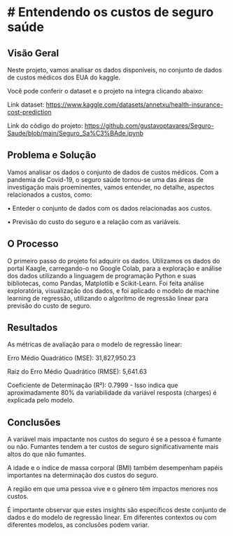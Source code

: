 # # Entendendo os custos de seguro saúde

## Visão Geral

Neste projeto, vamos analisar os dados disponíveis, no conjunto de dados de custos médicos dos EUA do kaggle.

Você pode conferir o dataset e o projeto na íntegra clicando abaixo:

Link dataset: https://www.kaggle.com/datasets/annetxu/health-insurance-cost-prediction

Link do código do projeto: https://github.com/gustavoptavares/Seguro-Saude/blob/main/Seguro_Sa%C3%BAde.ipynb

## Problema e Solução

Vamos analisar os dados o conjunto de dados de custos médicos. Com a pandemia de Covid-19, o seguro saúde tornou-se uma das áreas de investigação mais proeminentes, vamos entender, no detalhe, aspectos relacionados a custos, como:

• Enteder o conjunto de dados com os dados relacionadas aos custos.

• Previsão do custo do seguro e a relação com as variáveis. 

## O Processo

O primeiro passo do projeto foi adquirir os dados. Utilizamos os dados do portal Kaagle, carregando-o no Google Colab, para a exploração e análise dos dados utilizando a linguagem de programação Python e suas bibliotecas, como Pandas, Matplotlib e Scikit-Learn. Foi feita análise exploratória, visualização dos dados, e foi aplicado o modelo de machine learning de regressão, utilizando o algoritmo de regressão linear para previsão do custo de seguro.

## Resultados

As métricas de avaliação para o modelo de regressão linear:

Erro Médio Quadrático (MSE): 31,827,950.23

Raiz do Erro Médio Quadrático (RMSE): 5,641.63

Coeficiente de Determinação (R²): 0.7999 - Isso indica que aproximadamente 80% da variabilidade da variável resposta (charges) é explicada pelo modelo.

## Conclusões

A variável mais impactante nos custos do seguro é se a pessoa é fumante ou não. Fumantes tendem a ter custos de seguro significativamente mais altos do que não fumantes.

A idade e o índice de massa corporal (BMI) também desempenham papéis importantes na determinação dos custos do seguro.

A região em que uma pessoa vive e o gênero têm impactos menores nos custos.

É importante observar que estes insights são específicos deste conjunto de dados e do modelo de regressão linear. Em diferentes contextos ou com diferentes modelos, as conclusões podem variar.
